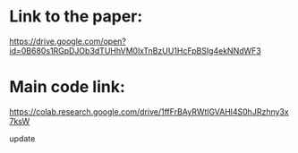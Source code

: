 # Link to the paper:

https://drive.google.com/open?id=0B680s1RGpDJOb3dTUHhVM0lxTnBzUU1HcFpBSlg4ekNNdWF3

# Main code link:

https://colab.research.google.com/drive/1ffFrBAyRWtlGVAHl4S0hJRzhny3x7ksW

update

